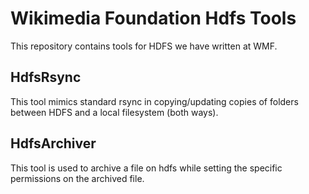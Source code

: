# Wikimedia Foundation Hdfs Tools

This repository contains tools for HDFS we have written at WMF.


## HdfsRsync

This tool mimics standard rsync in copying/updating copies of folders between HDFS and a local
filesystem (both ways).

## HdfsArchiver
This tool is used to archive a file on hdfs while setting the specific permissions on the 
archived file.